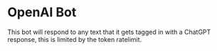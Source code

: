 # OpenAI Bot
This bot will respond to any text that it gets tagged in with a ChatGPT response, this is limited by the token ratelimit.
